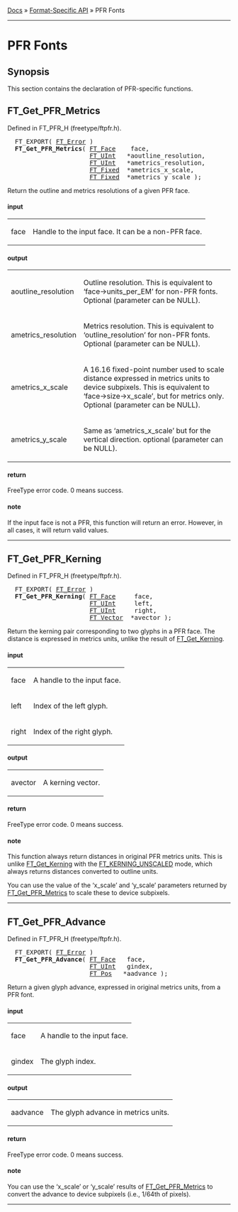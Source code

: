 [Docs](ft2-index.md) &raquo; [Format-Specific API](ft2-toc.md#format-specific-api) &raquo; PFR Fonts

-------------------------------

# PFR Fonts

## Synopsis

This section contains the declaration of PFR-specific functions.

## FT_Get_PFR_Metrics

Defined in FT_PFR_H (freetype/ftpfr.h).

<div class = "codehilite">
<pre>
  FT_EXPORT( <a href="../ft2-basic_types/#ft_error">FT_Error</a> )
  <b>FT_Get_PFR_Metrics</b>( <a href="../ft2-base_interface/#ft_face">FT_Face</a>    face,
                      <a href="../ft2-basic_types/#ft_uint">FT_UInt</a>   *aoutline_resolution,
                      <a href="../ft2-basic_types/#ft_uint">FT_UInt</a>   *ametrics_resolution,
                      <a href="../ft2-basic_types/#ft_fixed">FT_Fixed</a>  *ametrics_x_scale,
                      <a href="../ft2-basic_types/#ft_fixed">FT_Fixed</a>  *ametrics_y_scale );
</pre>
</div>


Return the outline and metrics resolutions of a given PFR face.

<h4>input</h4>
<table class="fields">
<tr><td class="val" id="face">face</td><td class="desc">
<p>Handle to the input face. It can be a non-PFR face.</p>
</td></tr>
</table>

<h4>output</h4>
<table class="fields">
<tr><td class="val" id="aoutline_resolution">aoutline_resolution</td><td class="desc">
<p>Outline resolution. This is equivalent to &lsquo;face-&gt;units_per_EM&rsquo; for non-PFR fonts. Optional (parameter can be NULL).</p>
</td></tr>
<tr><td class="val" id="ametrics_resolution">ametrics_resolution</td><td class="desc">
<p>Metrics resolution. This is equivalent to &lsquo;outline_resolution&rsquo; for non-PFR fonts. Optional (parameter can be NULL).</p>
</td></tr>
<tr><td class="val" id="ametrics_x_scale">ametrics_x_scale</td><td class="desc">
<p>A 16.16 fixed-point number used to scale distance expressed in metrics units to device subpixels. This is equivalent to &lsquo;face-&gt;size-&gt;x_scale&rsquo;, but for metrics only. Optional (parameter can be NULL).</p>
</td></tr>
<tr><td class="val" id="ametrics_y_scale">ametrics_y_scale</td><td class="desc">
<p>Same as &lsquo;ametrics_x_scale&rsquo; but for the vertical direction. optional (parameter can be NULL).</p>
</td></tr>
</table>

<h4>return</h4>

FreeType error code. 0&nbsp;means success.

<h4>note</h4>

If the input face is not a PFR, this function will return an error. However, in all cases, it will return valid values.

<hr>

## FT_Get_PFR_Kerning

Defined in FT_PFR_H (freetype/ftpfr.h).

<div class = "codehilite">
<pre>
  FT_EXPORT( <a href="../ft2-basic_types/#ft_error">FT_Error</a> )
  <b>FT_Get_PFR_Kerning</b>( <a href="../ft2-base_interface/#ft_face">FT_Face</a>     face,
                      <a href="../ft2-basic_types/#ft_uint">FT_UInt</a>     left,
                      <a href="../ft2-basic_types/#ft_uint">FT_UInt</a>     right,
                      <a href="../ft2-basic_types/#ft_vector">FT_Vector</a>  *avector );
</pre>
</div>


Return the kerning pair corresponding to two glyphs in a PFR face. The distance is expressed in metrics units, unlike the result of <a href="../ft2-base_interface/#ft_get_kerning">FT_Get_Kerning</a>.

<h4>input</h4>
<table class="fields">
<tr><td class="val" id="face">face</td><td class="desc">
<p>A handle to the input face.</p>
</td></tr>
<tr><td class="val" id="left">left</td><td class="desc">
<p>Index of the left glyph.</p>
</td></tr>
<tr><td class="val" id="right">right</td><td class="desc">
<p>Index of the right glyph.</p>
</td></tr>
</table>

<h4>output</h4>
<table class="fields">
<tr><td class="val" id="avector">avector</td><td class="desc">
<p>A kerning vector.</p>
</td></tr>
</table>

<h4>return</h4>

FreeType error code. 0&nbsp;means success.

<h4>note</h4>

This function always return distances in original PFR metrics units. This is unlike <a href="../ft2-base_interface/#ft_get_kerning">FT_Get_Kerning</a> with the <a href="../ft2-base_interface/#ft_kerning_mode">FT_KERNING_UNSCALED</a> mode, which always returns distances converted to outline units.

You can use the value of the &lsquo;x_scale&rsquo; and &lsquo;y_scale&rsquo; parameters returned by <a href="../ft2-pfr_fonts/#ft_get_pfr_metrics">FT_Get_PFR_Metrics</a> to scale these to device subpixels.

<hr>

## FT_Get_PFR_Advance

Defined in FT_PFR_H (freetype/ftpfr.h).

<div class = "codehilite">
<pre>
  FT_EXPORT( <a href="../ft2-basic_types/#ft_error">FT_Error</a> )
  <b>FT_Get_PFR_Advance</b>( <a href="../ft2-base_interface/#ft_face">FT_Face</a>   face,
                      <a href="../ft2-basic_types/#ft_uint">FT_UInt</a>   gindex,
                      <a href="../ft2-basic_types/#ft_pos">FT_Pos</a>   *aadvance );
</pre>
</div>


Return a given glyph advance, expressed in original metrics units, from a PFR font.

<h4>input</h4>
<table class="fields">
<tr><td class="val" id="face">face</td><td class="desc">
<p>A handle to the input face.</p>
</td></tr>
<tr><td class="val" id="gindex">gindex</td><td class="desc">
<p>The glyph index.</p>
</td></tr>
</table>

<h4>output</h4>
<table class="fields">
<tr><td class="val" id="aadvance">aadvance</td><td class="desc">
<p>The glyph advance in metrics units.</p>
</td></tr>
</table>

<h4>return</h4>

FreeType error code. 0&nbsp;means success.

<h4>note</h4>

You can use the &lsquo;x_scale&rsquo; or &lsquo;y_scale&rsquo; results of <a href="../ft2-pfr_fonts/#ft_get_pfr_metrics">FT_Get_PFR_Metrics</a> to convert the advance to device subpixels (i.e., 1/64th of pixels).

<hr>

